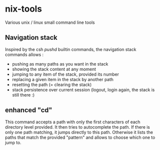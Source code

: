 # nix-tools
Various unix / linux small command line tools

## Navigation stack
Inspired by the csh *pushd* builtin commands, the navigation stack commands allows :
* pushing as many paths as you want in the stack
* showing the stack content at any moment
* jumping to any item of the stack, provided its number
* replacing a given item in the stack by another path
* resetting the path (= clearing the stack)
* stack persistence over current session (logout, login again, the stack is still there :)

## enhanced "cd"
This command accepts a path with only the first characters of each directory level provided. It then tries to autocomplete the path. If there is only one path matching, it jumps directly to this path. Otherwise it lists the paths that match the provided "pattern" and allows to choose which one to jump to.



